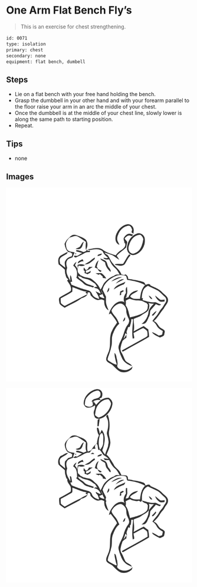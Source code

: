 # One Arm Flat Bench Fly’s
> This is an exercise for chest strengthening.

``` 
id: 0071 
type: isolation 
primary: chest 
secondary: none 
equipment: flat bench, dumbell 
``` 

## Steps

 - Lie on a flat bench with your free hand holding the bench.
 - Grasp the dumbbell in your other hand and with your forearm parallel to the floor raise your arm in an arc the middle of your chest.
 - Once the dumbbell is at the middle of your chest line, slowly lower is along the same path to starting position.
 - Repeat.

## Tips

 - none

## Images

![](../svg/0071-relaxation.svg)

![](../svg/0071-tension.svg)
